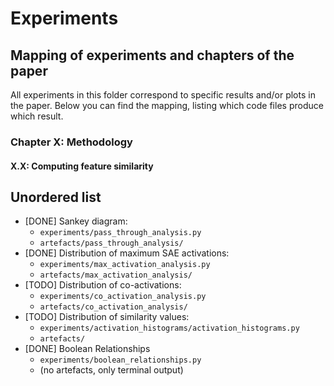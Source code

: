 # Experiments
## Mapping of experiments and chapters of the paper
All experiments in this folder correspond to specific results and/or plots in the paper. Below you can find the mapping, listing which code files produce which result.

### Chapter X: Methodology
#### X.X: Computing feature similarity


## Unordered list
- [DONE] Sankey diagram: 
    - `experiments/pass_through_analysis.py`
    - `artefacts/pass_through_analysis/`
- [DONE] Distribution of maximum SAE activations:
    - `experiments/max_activation_analysis.py`
    - `artefacts/max_activation_analysis/`
- [TODO] Distribution of co-activations:
    - `experiments/co_activation_analysis.py`
    - `artefacts/co_activation_analysis/`
- [TODO] Distribution of similarity values:
    - `experiments/activation_histograms/activation_histograms.py`
    - `artefacts/`
- [DONE] Boolean Relationships
    - `experiments/boolean_relationships.py`
    - (no artefacts, only terminal output)